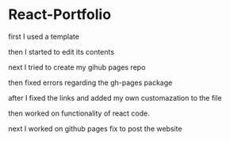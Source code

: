 # React-Portfolio
first I used a template


then I started to edit its contents


next I tried to create my gihub pages repo

then fixed errors regarding the gh-pages package

after I fixed the links and added my own customazation to the file

then worked on functionality of react code.

next I worked on github pages fix to post the website
